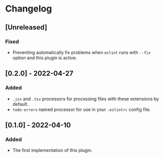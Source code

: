 # Changelog

## [Unreleased]

### Fixed
- Preventing automatically fix problems when `eslint` runs with `--fix` option and this plugin is active.

## [0.2.0] - 2022-04-27

### Added
- `.jsx` and `.tsx` processors for processing files with these extensions by default.
- `todo-errors` named processor for use in your `.eslintrc` config file.

## [0.1.0] - 2022-04-10

### Added
- The first implementation of this plugin.
